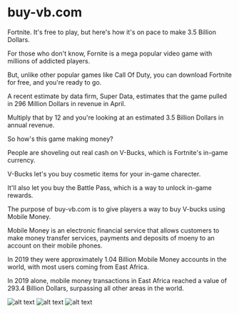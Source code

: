 # buy-vb.com

Fortnite. It's free to play, but here's how it's on pace to make 3.5 Billion Dollars. 

For those who don't know, Fornite is a mega popular video game with millions of addicted players. 

But, unlike other popular games like Call Of Duty, you can download Fortnite for free, and you're ready to go.

A recent estimate by data firm, Super Data, estimates that the game pulled in 296 Million Dollars in revenue in April.

Multiply that by 12 and you're looking at an estimated 3.5 Billion Dollars in annual revenue.

So how's this game making money?

People are shoveling out real cash on V-Bucks, which is Fortnite's in-game currency.

V-Bucks let's you buy cosmetic items for your in-game charecter.

It'll also let you buy the Battle Pass, which is a way to unlock in-game rewards.

The purpose of buy-vb.com is to give players a way to buy V-bucks using Mobile Money.

Mobile Money is an electronic financial service that allows customers to make money transfer services, payments and deposits of moeny to an account on their mobile phones.

In 2019 they were approximately 1.04 Billion Mobile Money accounts in the world, with most users coming from East Africa.

In 2019 alone, mobile money transactions in East Africa reached a value of 293.4 Billion Dollars, surpassing all other areas in the world.


![alt text](https://i.imgur.com/MvygpMr.png)
![alt text](https://i.imgur.com/tVLOAIC.png)
![alt text](https://i.imgur.com/rllibH1.png)
